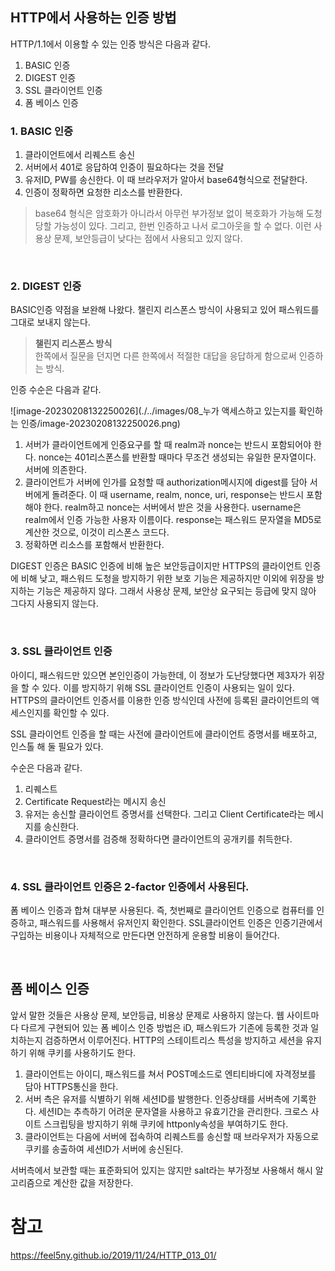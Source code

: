 ## HTTP에서 사용하는 인증 방법

HTTP/1.1에서 이용할 수 있는 인증 방식은 다음과 같다.

1. BASIC 인증
2. DIGEST 인증
3. SSL 클라이언트 인증
4. 폼 베이스 인증



### 1. BASIC 인증

1. 클라이언트에서 리퀘스트 송신
2. 서버에서 401로 응답하여 인증이 필요하다는 것을 전달
3. 유저ID, PW를 송신한다. 이 때 브라우저가 알아서 base64형식으로 전달한다.
4. 인증이 정확하면 요청한 리소스를 반환한다.

> base64 형식은 암호화가 아니라서 아무런 부가정보 없이 복호화가 가능해 도청당할 가능성이 있다. 그리고, 한번 인증하고 나서 로그아웃을 할 수 없다. 이런 사용상 문제, 보안등급이 낮다는 점에서 사용되고 있지 않다.

<br />



### 2. DIGEST 인증

BASIC인증 약점을 보완해 나왔다. 챌린지 리스폰스 방식이 사용되고 있어 패스워드를 그대로 보내지 않는다.

> **챌린지 리스폰스 방식**  
> 한쪽에서 질문을 던지면 다른 한쪽에서 적절한 대답을 응답하게 함으로써 인증하는 방식.  

인증 수순은 다음과 같다.

![image-20230208132250026](./../images/08_누가 액세스하고 있는지를 확인하는 인증/image-20230208132250026.png)



1. 서버가 클라이언트에게 인증요구를 할 때 realm과 nonce는 반드시 포함되어야 한다. nonce는 401리스폰스를 반환할 때마다 무조건 생성되는 유일한 문자열이다. 서버에 의존한다. 
2. 클라이언트가 서버에 인가를 요청할 때 authorization메시지에 digest를 담아 서버에게 돌려준다. 이 때 username, realm, nonce, uri, response는 반드시 포함해야 한다. realm하고 nonce는 서버에서 받은 것을 사용한다. username은 realm에서 인증 가능한 사용자 이름이다. response는 패스워드 문자열을 MD5로 계산한 것으로, 이것이 리스폰스 코드다.
3. 정확하면 리소스를 포함해서 반환한다.

DIGEST 인증은 BASIC 인증에 비해 높은 보안등급이지만 HTTPS의 클라이언트 인증에 비해 낮고, 패스워드 도청을 방지하기 위한 보호 기능은 제공하지만 이외에 위장을 방지하는 기능은 제공하지 않다. 그래서 사용상 문제, 보안상 요구되는 등급에 맞지 않아 그다지 사용되지 않는다.



<br />

### 3. SSL 클라이언트 인증

아이디, 패스워드만 있으면 본인인증이 가능한데, 이 정보가 도난당했다면 제3자가 위장을 할 수 있다. 이를 방지하기 위해 SSL 클라이언트 인증이 사용되는 일이 있다. HTTPS의 클라이언트 인증서를 이용한 인증 방식인데 사전에 등록된 클라이언트의 액세스인지를 확인할 수 있다.

SSL 클라이언트 인증을 할 때는 사전에 클라이언트에 클라이언트 증명서를 배포하고, 인스톨 해 둘 필요가 있다.

수순은 다음과 같다.

1. 리퀘스트
2. Certificate Request라는 메시지 송신
3. 유저는 송신할 클라이언트 증명서를 선택한다. 그리고 Client Certificate라는 메시지를 송신한다.
4. 클라이언트 증명서를 검증해 정확하다면 클라이언트의 공개키를 취득한다.

<br />

### 4. SSL 클라이언트 인증은 2-factor 인증에서 사용된다.

폼 베이스 인증과 합쳐 대부분 사용된다. 즉, 첫번째로 클라이언트 인증으로 컴퓨터를 인증하고, 패스워드를 사용해서 유저인지 확인한다. SSL클라이언트 인증은 인증기관에서 구입하는 비용이나 자체적으로 만든다면 안전하게 운용할 비용이 들어간다.

<br />

## 폼 베이스 인증

앞서 말한 것들은 사용상 문제, 보안등급, 비용상 문제로 사용하지 않는다. 웹 사이트마다 다르게 구현되어 있는 폼 베이스 인증 방법은 iD, 패스워드가 기존에 등록한 것과 일치하는지 검증하면서 이루어진다. HTTP의 스테이트리스 특성을 방지하고 세션을 유지하기 위해 쿠키를 사용하기도 한다.

1. 클라이언트는 아이디, 패스워드를 쳐서 POST메소드로 엔티티바디에 자격정보를 담아 HTTPS통신을 한다.
2. 서버 측은 유저를 식별하기 위해 세션ID를 발행한다. 인증상태를 서버측에 기록한다. 세션ID는 추측하기 어려운 문자열을 사용하고 유효기간을 관리한다. 크로스 사이트 스크립팅을 방지하기 위해 쿠키에 httponly속성을 부여하기도 한다.
3. 클라이언트는 다음에 서버에 접속하여 리퀘스트를 송신할 때 브라우저가 자동으로 쿠키를 송출하여 세션ID가 서버에 송신된다.

서버측에서 보관할 때는 표준화되어 있지는 않지만 salt라는 부가정보 사용해서 해시 알고리즘으로 계산한 값을 저장한다.



# 참고

https://feel5ny.github.io/2019/11/24/HTTP_013_01/